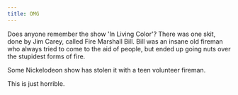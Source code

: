 ```yaml
---
title: OMG
---
```


Does anyone remember the show 'In Living Color'? There was one skit, done by
Jim Carey, called Fire Marshall Bill. Bill was an insane old fireman who
always tried to come to the aid of people, but ended up going nuts over the
stupidest forms of fire.

Some Nickelodeon show has stolen it with a teen volunteer fireman.

This is just horrible.
